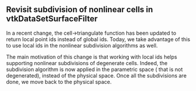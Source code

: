 ## Revisit subdivision of nonlinear cells in vtkDataSetSurfaceFilter

In a recent change, the cell->triangulate function has been updated to return local point ids instead of global ids.
Today, we take advantage of this to use local ids in the nonlinear subdivision algorithms as well.

The main motivation of this change is that working with local ids helps supporting nonlinear subdivisions of degenerate cells.
Indeed, the subdivision algorithm is now applied in the parametric space ( that is not degenerated), instead of the physical space.
Once all the subdivisions are done, we move back to the physical space.
